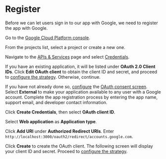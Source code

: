 # Register

Before we can let users sign in to our app with Google, we need to register the
app with Google.

Go to the [Google Cloud Platform console](https://console.cloud.google.com/).

From the projects list, select a project or create a new one.

Navigate to the [APIs & Services](https://console.cloud.google.com/apis) page
and select [Credentials](https://console.cloud.google.com/apis/credentials).

If you have an existing application, it will be listed under **OAuth 2.0 Client
IDs**.  Click **Edit OAuth client** to obtain the client ID and secret, and
proceed to [configure the strategy](../configure/).  Otherwise, continue.

If you have not already done so, [configure](https://support.google.com/cloud/answer/10311615)
the [OAuth consent screen](https://console.cloud.google.com/apis/credentials/consent).
Select **External** to make your application available to any user with a Google
account.  Complete the app registration process by entering the app name,
support email, and developer contact information.

Click **Create Credentials**, then select **OAuth client ID**.

Select **Web application** as **Application type**.

Click **Add URI** under **Authorized Redirect URIs**.  Enter
`http://localhost:3000/oauth2/redirect/accounts.google.com`.

Click **Create** to create the OAuth client.  The following screen will display
your client ID and secret.  Proceed to [configure the strategy](../configure/).
